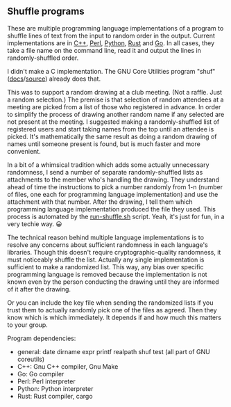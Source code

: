 ## Shuffle programs

These are multiple programming language implementations of a program to shuffle lines of text from the input to random order in the output. Current implementations are in [C++](cpp), [Perl](perl), [Python](python), [Rust](rust) and [Go](go). In all cases, they take a file name on the command line, read it and output the lines in randomly-shuffled order.

I didn't make a C implementation. The GNU Core Utilities program "shuf" ([docs](https://www.gnu.org/software/coreutils/manual/html_node/shuf-invocation.html)/[source](https://github.com/coreutils/coreutils/blob/master/src/shuf.c)) already does that.

This was to support a random drawing at a club meeting. (Not a raffle. Just a random selection.) The premise is that selection of random attendees at a meeting are picked from a list of those who registered in advance. In order to simplify the process of drawing another random name if any selected are not present at the meeting. I suggested making a randomly-shuffled list of registered users and start taking names from the top until an attendee is picked. It's mathematically the same result as doing a random drawing of names until someone present is found, but is much faster and more convenient.

In a bit of a whimsical tradition which adds some actually unnecessary randomness, I send a number of separate randomly-shuffled lists as attachments to the member who's handling the drawing. They understand ahead of time the instructions to pick a number randomly from 1-n (number of files, one each for programming language implementation) and use the attachment with that number. After the drawing, I tell them which programming language implementation produced the file they used. This process is automated by the [run-shuffle.sh](run-shuffle.sh) script. Yeah, it's just for fun, in a very techie way. 😀

The technical reason behind multiple language implementations is to resolve any concerns about sufficient randomness in each language's libraries. Though this doesn't require cryptographic-quality randomness, it must noticeably shuffle the list. Actually any single implementation is sufficient to make a randomized list. This way, any bias over specific programming language is removed because the implementation is not known even by the person conducting the drawing until they are informed of it after the drawing.

Or you can include the key file when sending the randomized lists if you trust them to actually randomly pick one of the files as agreed. Then they know which is which immediately. It depends if and how much this matters to your group.

Program dependencies:

* general: date dirname expr printf realpath shuf test (all part of GNU coreutils)
* C++: Gnu C++ compiler, Gnu Make
* Go: Go compiler
* Perl: Perl interpreter
* Python: Python interpreter
* Rust: Rust compiler, cargo
